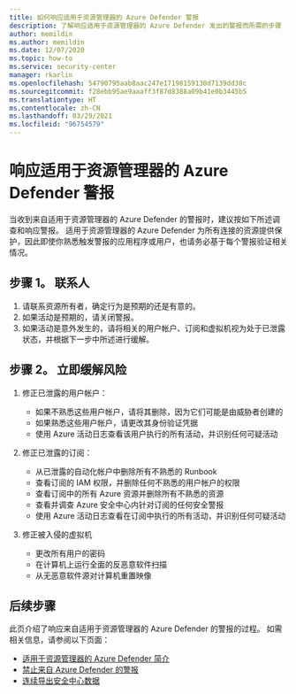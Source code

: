 ```yaml
---
title: 如何响应适用于资源管理器的 Azure Defender 警报
description: 了解响应适用于资源管理器的 Azure Defender 发出的警报而所需的步骤
author: memildin
ms.author: memildin
ms.date: 12/07/2020
ms.topic: how-to
ms.service: security-center
manager: rkarlin
ms.openlocfilehash: 54790795aab8aac247e17198159130d7139dd38c
ms.sourcegitcommit: f28ebb95ae9aaaff3f87d8388a09b41e0b3445b5
ms.translationtype: HT
ms.contentlocale: zh-CN
ms.lasthandoff: 03/29/2021
ms.locfileid: "96754579"
---
```

# <a name="respond-to-azure-defender-for-resource-manager-alerts"></a>响应适用于资源管理器的 Azure Defender 警报

当收到来自适用于资源管理器的 Azure Defender 的警报时，建议按如下所述调查和响应警报。 适用于资源管理器的 Azure Defender 为所有连接的资源提供保护，因此即使你熟悉触发警报的应用程序或用户，也请务必基于每个警报验证相关情况。  


## <a name="step-1-contact"></a>步骤 1。 联系人

1. 请联系资源所有者，确定行为是预期的还是有意的。
1. 如果活动是预期的，请关闭警报。
1. 如果活动是意外发生的，请将相关的用户帐户、订阅和虚拟机视为处于已泄露状态，并根据下一步中所述进行缓解。

## <a name="step-2-immediate-mitigation"></a>步骤 2。 立即缓解风险 

1. 修正已泄露的用户帐户：
    - 如果不熟悉这些用户帐户，请将其删除，因为它们可能是由威胁者创建的
    - 如果熟悉这些用户帐户，请更改其身份验证凭据
    - 使用 Azure 活动日志查看该用户执行的所有活动，并识别任何可疑活动

1. 修正已泄露的订阅：
    - 从已泄露的自动化帐户中删除所有不熟悉的 Runbook
    - 查看订阅的 IAM 权限，并删除任何不熟悉的用户帐户的权限
    - 查看订阅中的所有 Azure 资源并删除所有不熟悉的资源
    - 查看并调查 Azure 安全中心内针对订阅的任何安全警报
    - 使用 Azure 活动日志查看在订阅中执行的所有活动，并识别任何可疑活动

1. 修正被入侵的虚拟机
    - 更改所有用户的密码
    - 在计算机上运行全面的反恶意软件扫描
    - 从无恶意软件源对计算机重置映像


## <a name="next-steps"></a>后续步骤

此页介绍了响应来自适用于资源管理器的 Azure Defender 的警报的过程。 如需相关信息，请参阅以下页面：

- [适用于资源管理器的 Azure Defender 简介](defender-for-resource-manager-introduction.md)
- [禁止来自 Azure Defender 的警报](alerts-suppression-rules.md)
- [连续导出安全中心数据](continuous-export.md)